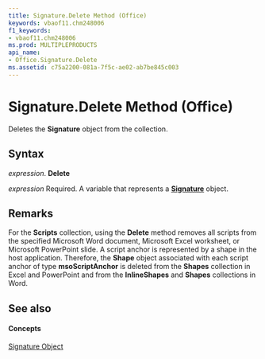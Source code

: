 ```yaml
---
title: Signature.Delete Method (Office)
keywords: vbaof11.chm248006
f1_keywords:
- vbaof11.chm248006
ms.prod: MULTIPLEPRODUCTS
api_name:
- Office.Signature.Delete
ms.assetid: c75a2200-081a-7f5c-ae02-ab7be845c003
---
```



# Signature.Delete Method (Office)

Deletes the  **Signature** object from the collection.


## Syntax

 _expression_. **Delete**

 _expression_ Required. A variable that represents a **[Signature](signature-object-office.md)** object.


## Remarks

For the  **Scripts** collection, using the **Delete** method removes all scripts from the specified Microsoft Word document, Microsoft Excel worksheet, or Microsoft PowerPoint slide. A script anchor is represented by a shape in the host application. Therefore, the **Shape** object associated with each script anchor of type **msoScriptAnchor** is deleted from the **Shapes** collection in Excel and PowerPoint and from the **InlineShapes** and **Shapes** collections in Word.


## See also


#### Concepts


[Signature Object](signature-object-office.md)

